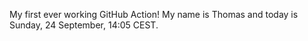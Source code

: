 My first ever working GitHub Action!
My name is Thomas and today is Sunday, 24 September, 14:05 CEST. 
